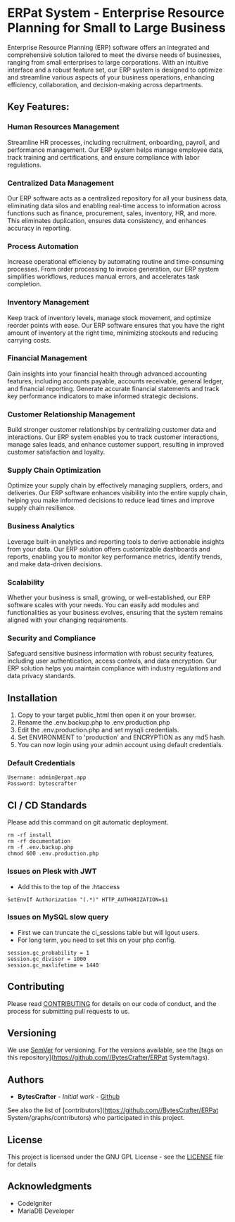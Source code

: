 # ERPat System - Enterprise Resource Planning for Small to Large Business

Enterprise Resource Planning (ERP) software offers an integrated and comprehensive solution tailored to meet the diverse needs of businesses, ranging from small enterprises to large corporations. With an intuitive interface and a robust feature set, our ERP system is designed to optimize and streamline various aspects of your business operations, enhancing efficiency, collaboration, and decision-making across departments.

## Key Features:

### Human Resources Management

Streamline HR processes, including recruitment, onboarding, payroll, and performance management. Our ERP system helps manage employee data, track training and certifications, and ensure compliance with labor regulations.

### Centralized Data Management

Our ERP software acts as a centralized repository for all your business data, eliminating data silos and enabling real-time access to information across functions such as finance, procurement, sales, inventory, HR, and more. This eliminates duplication, ensures data consistency, and enhances accuracy in reporting.

### Process Automation

Increase operational efficiency by automating routine and time-consuming processes. From order processing to invoice generation, our ERP system simplifies workflows, reduces manual errors, and accelerates task completion.

### Inventory Management

Keep track of inventory levels, manage stock movement, and optimize reorder points with ease. Our ERP software ensures that you have the right amount of inventory at the right time, minimizing stockouts and reducing carrying costs.

### Financial Management

Gain insights into your financial health through advanced accounting features, including accounts payable, accounts receivable, general ledger, and financial reporting. Generate accurate financial statements and track key performance indicators to make informed strategic decisions.

### Customer Relationship Management

Build stronger customer relationships by centralizing customer data and interactions. Our ERP system enables you to track customer interactions, manage sales leads, and enhance customer support, resulting in improved customer satisfaction and loyalty.

### Supply Chain Optimization

Optimize your supply chain by effectively managing suppliers, orders, and deliveries. Our ERP software enhances visibility into the entire supply chain, helping you make informed decisions to reduce lead times and improve supply chain resilience.

### Business Analytics

Leverage built-in analytics and reporting tools to derive actionable insights from your data. Our ERP solution offers customizable dashboards and reports, enabling you to monitor key performance metrics, identify trends, and make data-driven decisions.

### Scalability

Whether your business is small, growing, or well-established, our ERP software scales with your needs. You can easily add modules and functionalities as your business evolves, ensuring that the system remains aligned with your changing requirements.

### Security and Compliance

Safeguard sensitive business information with robust security features, including user authentication, access controls, and data encryption. Our ERP solution helps you maintain compliance with industry regulations and data privacy standards.

## Installation

1. Copy to your target public_html then open it on your browser.
2. Rename the .env.backup.php to .env.production.php
3. Edit the .env.production.php and set mysqli credentials.
4. Set ENVIRONMENT to 'production' and ENCRYPTION as any md5 hash.
5. You can now login using your admin account using default credentials.

### Default Credentials

```
Username: admin@erpat.app
Password: bytescrafter
```

## CI / CD Standards

Please add this command on git automatic deployment.

```
rm -rf install
rm -rf documentation
rm -f .env.backup.php
chmod 600 .env.production.php
```

### Issues on Plesk with JWT
- Add this to the top of the .htaccess
```
SetEnvIf Authorization "(.*)" HTTP_AUTHORIZATION=$1
```

### Issues on MySQL slow query
- First we can truncate the ci_sessions table but will lgout users.
- For long term, you need to set this on your php config.
```
session.gc_probability = 1
session.gc_divisor = 1000
session.gc_maxlifetime = 1440
```

## Contributing

Please read [CONTRIBUTING](CONTRIBUTING) for details on our code of conduct, and the process for submitting pull requests to us.

## Versioning

We use [SemVer](http://semver.org/) for versioning. For the versions available, see the [tags on this repository](https://github.com//BytesCrafter/ERPat System/tags). 

## Authors

* **BytesCrafter** - *Initial work* - [Github](https://github.com/BytesCrafter)

See also the list of [contributors](https://github.com//BytesCrafter/ERPat System/graphs/contributors) who participated in this project.

## License

This project is licensed under the GNU GPL License - see the [LICENSE](LICENSE) file for details

## Acknowledgments

* CodeIgniter
* MariaDB Developer
